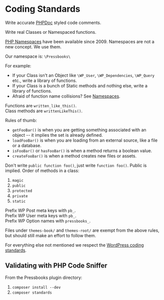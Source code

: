 # Coding Standards

Write accurate [PHPDoc](http://en.wikipedia.org/wiki/PHPDoc) styled code comments.

Write real Classes or Namespaced functions.

[PHP Namespaces](https://secure.php.net/manual/en/language.namespaces.php) have been available since 2009. Namespaces are not a new concept. We use them.

Our namespace is: `\Pressbooks\`

For example:

 * If your Class isn't an Object like `\WP_User`, `\WP_Dependencies`, `\WP_Query` etc., write a library of functions.
 * If your Class is a bunch of Static methods and nothing else, write a library of functions.
 * Afraid of function name collisions? See [Namespaces](https://secure.php.net/manual/en/language.namespaces.php).

Functions are `written_like_this()`.  
Class methods are `writtenLikeThis()`.

Rules of thumb:

 * `getFooBar()` is when you are getting something associated with an object -- it implies the set is already defined.
 * `loadFooBar()` is when you are loading from an external source, like a file or a database.
 * `isFooBar()` or `hasFooBar()` is when a method returns a boolean value.
 * `createFooBar()` is when a method creates new files or assets.

Don't write `public function foo()`, just write `function foo()`. Public is implied.
Order of methods in a class:

1. `magic`
2. `public`
3. `protected`
4. `private`
5. `static`

Prefix WP Post meta keys with `pb_`.  
Prefix WP User meta keys with `pb_`.  
Prefix WP Option names with `pressbooks_`.

Files under `themes-book/` and `themes-root/` are exempt from the above rules, but should still make an effort to follow them.

For everything else not mentioned we respect the [WordPress coding standards](http://make.wordpress.org/core/handbook/coding-standards/php/).

## Validating with PHP Code Sniffer

From the Pressbooks plugin directory:

1. `composer install --dev`
2. `composer standards`
